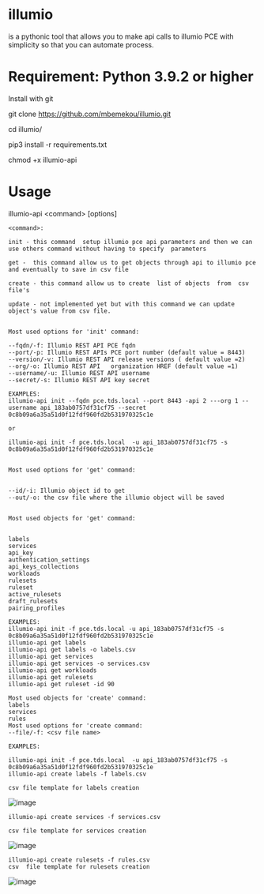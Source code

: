 # illumio
is a pythonic tool  that allows you to make api calls to illumio PCE with simplicity so that you can automate process.

# Requirement: Python 3.9.2 or higher

Install with git


git clone https://github.com/mbemekou/illumio.git

cd illumio/

pip3 install -r requirements.txt

chmod +x illumio-api

# Usage

illumio-api \<command\> \[options\] 

 
    <command>:
    
    init - this command  setup illumio pce api parameters and then we can use others command without having to specify  parameters
    
    get -  this command allow us to get objects through api to illumio pce and eventually to save in csv file
    
    create - this command allow us to create  list of objects  from  csv file's
    
    update - not implemented yet but with this command we can update object's value from csv file.


    Most used options for 'init' command:

    --fqdn/-f: Illumio REST API PCE fqdn
    --port/-p: Illumio REST APIs PCE port number (default value = 8443)
    --version/-v: Illumio REST API release versions ( default value =2)
    --org/-o: Illumio REST API   organization HREF (default value =1)
    --username/-u: Illumio REST API username
    --secret/-s: Illumio REST API key secret

    EXAMPLES:
    illumio-api init --fqdn pce.tds.local --port 8443 -api 2 ---org 1 --username api_183ab0757df31cf75 --secret 0c8b09a6a35a51d0f12fdf960fd2b531970325c1e
    
    or 
    
    illumio-api init -f pce.tds.local  -u api_183ab0757df31cf75 -s 0c8b09a6a35a51d0f12fdf960fd2b531970325c1e

    
    Most used options for 'get' command:


    --id/-i: Illumio object id to get
    --out/-o: the csv file where the illumio object will be saved


    Most used objects for 'get' command:


    labels
    services
    api_key
    authentication_settings
    api_keys_collections
    workloads
    rulesets
    ruleset
    active_rulesets
    draft_rulesets
    pairing_profiles

    EXAMPLES:
    illumio-api init -f pce.tds.local -u api_183ab0757df31cf75 -s 0c8b09a6a35a51d0f12fdf960fd2b531970325c1e
    illumio-api get labels
    illumio-api get labels -o labels.csv
    illumio-api get services 
    illumio-api get services -o services.csv
    illumio-api get workloads
    illumio-api get rulesets
    illumio-api get ruleset -id 90

    Most used objects for 'create' command:
    labels
    services
    rules
    Most used options for 'create command:
    --file/-f: <csv file name>

    EXAMPLES:

    illumio-api init -f pce.tds.local  -u api_183ab0757df31cf75 -s 0c8b09a6a35a51d0f12fdf960fd2b531970325c1e
    illumio-api create labels -f labels.csv
    
    csv file template for labels creation
   
![image](https://user-images.githubusercontent.com/50032599/126626587-af276e4a-dc07-4cc4-a7a7-4297a716b1aa.png)
  

    illumio-api create services -f services.csv
    
    csv file template for services creation
  ![image](https://user-images.githubusercontent.com/50032599/126625875-baa13001-ffa4-4e15-878d-015428dd6005.png)

    
    
    illumio-api create rulesets -f rules.csv
    csv  file template for rulesets creation
    



          
          
![image](https://user-images.githubusercontent.com/50032599/126628174-d78010be-e0db-473f-a293-713bcb119de6.png)

    
   
